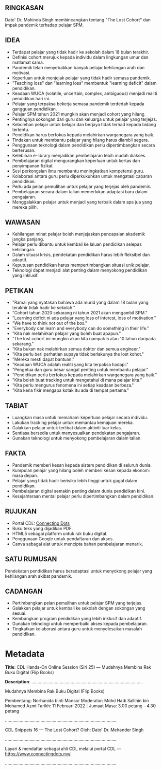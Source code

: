 ## RINGKASAN
Dato' Dr. Mahinda Singh membincangkan tentang "The Lost Cohort" dan impak pandemik terhadap pelajar SPM.

## IDEA
- Terdapat pelajar yang tidak hadir ke sekolah dalam 18 bulan terakhir.
- Definisi cohort merujuk kepada individu dalam lingkungan umur dan matlamat sama.
- Pandemik telah menyebabkan banyak pelajar kehilangan arah dan motivasi.
- Keperluan untuk menjejak pelajar yang tidak hadir semasa pandemik.
- "Teaching loss" dan "learning loss" membentuk "learning deficit" dalam pendidikan.
- Keadaan WUCA (volatile, uncertain, complex, ambiguous) menjadi realiti pendidikan hari ini.
- Pelajar yang terpaksa bekerja semasa pandemik terdedah kepada gangguan pendidikan.
- Pelajar SPM tahun 2021 mungkin akan menjadi cohort yang hilang.
- Pentingnya sokongan dari guru dan keluarga untuk pelajar yang terjejas.
- Kebolehan pelajar untuk belajar dan berjaya tidak terhad kepada bidang tertentu.
- Pendidikan harus berfokus kepada melahirkan warganegara yang baik.
- Tindakan untuk membantu pelajar yang hilang harus diambil segera.
- Penggunaan teknologi dalam pendidikan perlu dipertimbangkan secara berterusan.
- Kelebihan e-library menjadikan pembelajaran lebih mudah diakses.
- Pembelajaran digital mengurangkan keperluan untuk kertas dan penyimpanan fizikal.
- Sesi perkongsian ilmu membantu meningkatkan kompetensi guru.
- Kolaborasi antara guru perlu diperkukuhkan untuk mengatasi cabaran pendidikan.
- Perlu ada pelan pemulihan untuk pelajar yang terjejas oleh pandemik.
- Pembelajaran secara dalam talian memerlukan adaptasi baru dalam pengajaran.
- Menggalakkan pelajar untuk menjadi yang terbaik dalam apa jua yang mereka pilih.

## WAWASAN
- Kehilangan minat pelajar boleh menjejaskan pencapaian akademik jangka panjang.
- Pelajar perlu dibantu untuk kembali ke laluan pendidikan selepas kehilangan.
- Dalam situasi krisis, pendekatan pendidikan harus lebih fleksibel dan adaptif.
- Keputusan pendidikan harus mempertimbangkan situasi unik pelajar.
- Teknologi dapat menjadi alat penting dalam menyokong pendidikan yang inklusif.

## PETIKAN
- "Ramai yang nyatakan bahawa ada murid yang dalam 18 bulan yang terakhir tidak hadir ke sekolah."
- "Cohort tahun 2020 sekarang ni tahun 2021 akan mengambil SPM."
- "Learning deficit ni ada pelajar yang loss of interest, loss of motivation."
- "We have to think not out of the box."
- "Everybody can learn and everybody can do something in their life."
- "Kita nak melahirkan pelajar yang boleh buat apapun."
- "The lost cohort ini mungkin akan kita nampak 5 atau 10 tahun daripada sekarang."
- "Kita bukan nak melahirkan semua doktor dan semua engineer."
- "Kita perlu beri perhatian supaya tidak berlakunya the lost kohot."
- "Mereka mesti dapat bantuan."
- "Keadaan WUCA adalah realiti yang kita terpaksa hadapi."
- "Pengetua dan guru besar sangat penting untuk membantu pelajar."
- "Pendidikan perlu berfokus kepada melahirkan warganegara yang baik."
- "Kita boleh buat tracking untuk mengetahui di mana pelajar kita."
- "Kita perlu mengurus fenomena ini setiap keadaan berbeza."
- "Kita kena fikir mengapa kotak itu ada di tempat pertama."

## TABIAT
- Luangkan masa untuk memahami keperluan pelajar secara individu.
- Lakukan tracking pelajar untuk memantau kemajuan mereka.
- Galakkan pelajar untuk terlibat dalam aktiviti luar kelas.
- Sentiasa bersedia untuk menyesuaikan pendekatan pengajaran.
- Gunakan teknologi untuk menyokong pembelajaran dalam talian.

## FAKTA
- Pandemik memberi kesan kepada sistem pendidikan di seluruh dunia.
- Kumpulan pelajar yang hilang boleh memberi kesan kepada ekonomi masa depan.
- Pelajar yang tidak hadir berisiko lebih tinggi untuk gagal dalam pendidikan.
- Pembelajaran digital semakin penting dalam dunia pendidikan kini.
- Kesejahteraan mental pelajar perlu dipertimbangkan dalam pendidikan.

## RUJUKAN
- Portal CDL: [Connecting Dots](https://www.connectingdots.my/)
- Buku teks yang dijadikan PDF.
- HTML5 sebagai platform untuk rak buku digital.
- Penggunaan Google untuk pendaftaran dan akses.
- Canva sebagai alat untuk mencipta bahan pembelajaran menarik.

## SATU RUMUSAN
Pendekatan pendidikan harus beradaptasi untuk menyokong pelajar yang kehilangan arah akibat pandemik.

## CADANGAN
- Pertimbangkan pelan pemulihan untuk pelajar SPM yang terjejas.
- Galakkan pelajar untuk kembali ke sekolah dengan sokongan yang sesuai.
- Kembangkan program pendidikan yang lebih inklusif dan adaptif.
- Gunakan teknologi untuk memperbaiki akses kepada pembelajaran.
- Tingkatkan kolaborasi antara guru untuk menyelesaikan masalah pendidikan.

# Metadata
**Title**: CDL Hands-On Online Session (Siri 25) — Mudahnya Membina Rak Buku Digital (Flip Books)

**Description**: ...........................................................................................

Mudahnya Membina Rak Buku Digital (Flip Books)

Pembentang: Norhanida binti Mansor 
Moderator: Mohd Hadi Sallihin bin Mohamed Azmi 
Tarikh: 11 Februari 2022   |   Jumaat
Masa: 3.00 petang - 4.30 petang

...........................................................................................

CDL Snippets 16 — The Lost Cohort?
Oleh: Dato' Dr. Mehander Singh

...........................................................................................

Layari & mendaftar sebagai ahli CDL melalui portal CDL — https://www.connectingdots.my/

...........................................................................................